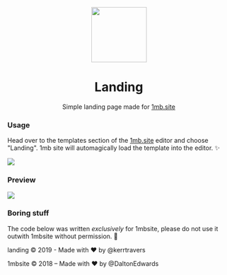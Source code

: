 <p align="center"><a href="http://usewing.ml" target="_blank"><img width="125"src="https://proxy.duckduckgo.com/iu/?u=http%3A%2F%2Fs3.amazonaws.com%2Fpix.iemoji.com%2Fimages%2Femoji%2Fapple%2Fios-11%2F256%2Frocket.png&f=1"></a></p>

<h1 align="center">Landing</h1>

<p align="center">Simple landing page made for <a href="https://1mb.site">1mb.site</a></p>

### Usage
Head over to the templates section of the <a href="https://1mb.site">1mb.site</a> editor and choose "Landing". 1mb site will automagically load the template into the editor. ✨

![](https://i.postimg.cc/ZnVhXnD4/Screenshot-2019-02-12-at-13-52-11.png)

### Preview
![](https://raw.githubusercontent.com/kerrtravers/landing/master/screenshot.png)

### Boring stuff
The code below was written *exclusively* for 1mbsite, please do not use it outwith
1mbsite without permission. 🤝

landing © 2019 - Made with ❤️ by @kerrtravers

1mbsite © 2018 – Made with ❤️ by @DaltonEdwards
